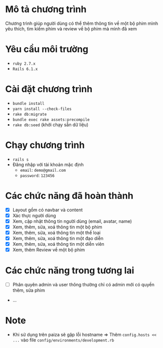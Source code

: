 # Mô tả chương trình
Chương trình giúp người dùng có thể thêm thông tin về một bộ phim mình yêu thích, tìm kiếm phim và review về bộ phim mà mình đã xem
# Yêu cầu môi trường

- `ruby 2.7.x`
- `Rails 6.1.x`

# Cài đặt chương trình

- `bundle install`
- `yarn install --check-files`
- `rake db:migrate`
- `bundle exec rake assets:precompile`
- `rake db:seed` (khởi chạy sẵn dữ liệu)

# Chạy chương trình

- `rails s`
- Đăng nhập với tài khoản mặc định 
  - `email`: `demo@gmail.com`
  - `password`: `123456`

# Các chức năng đã hoàn thành

- [x] Layout gồm có navbar và content
- [x] Xác thực người dùng
- [x] Xem, cập nhật thông tin người dùng (email, avatar, name)
- [x] Xem, thêm, sửa, xoá thông tin một bộ phim
- [x] Xem, thêm, sửa, xoá thông tin một thể loại
- [x] Xem, thêm, sửa, xoá thông tin một đạo diễn
- [x] Xem, thêm, sửa, xoá thông tin một diễn viên
- [x] Xem, thêm Review về một bộ phim
# Các chức năng trong tương lai
- [ ] Phân quyên admin và user thông thường chỉ có admin mới có quyền thêm, sửa phim
- ...

# Note

- Khi sử dụng trên paiza sẽ gặp lỗi hostname => Thêm `config.hosts << ...` vào file `config/environments/development.rb`
